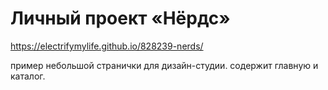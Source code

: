 # Личный проект «Нёрдс»
https://electrifymylife.github.io/828239-nerds/

пример небольшой странички для дизайн-студии. содержит главную и каталог.
